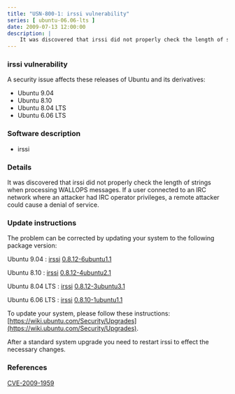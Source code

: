 ```yaml
---
title: "USN-800-1: irssi vulnerability"
series: [ ubuntu-06.06-lts ]
date: 2009-07-13 12:00:00
description: |
    It was discovered that irssi did not properly check the length of strings when processing WALLOPS messages. If a user connected to an IRC network where an attacker had IRC operator privileges, a remote attacker could cause a denial of service. 
--- 
```

 
### irssi vulnerability

A security issue affects these releases of Ubuntu and its derivatives:

* Ubuntu 9.04
* Ubuntu 8.10
* Ubuntu 8.04 LTS
* Ubuntu 6.06 LTS

### Software description

* irssi 

### Details

It was discovered that irssi did not properly check the length of strings when processing WALLOPS messages. If a user connected to an IRC network where an attacker had IRC operator privileges, a remote attacker could cause a denial of service. 

### Update instructions

The problem can be corrected by updating your system to the following package version:

Ubuntu 9.04
 : [irssi](https://launchpad.net/ubuntu/+source/irssi) <span> [0.8.12-6ubuntu1.1](https://launchpad.net/ubuntu/+source/irssi/0.8.12-6ubuntu1.1) </span> 

Ubuntu 8.10
 : [irssi](https://launchpad.net/ubuntu/+source/irssi) <span> [0.8.12-4ubuntu2.1](https://launchpad.net/ubuntu/+source/irssi/0.8.12-4ubuntu2.1) </span> 

Ubuntu 8.04 LTS
 : [irssi](https://launchpad.net/ubuntu/+source/irssi) <span> [0.8.12-3ubuntu3.1](https://launchpad.net/ubuntu/+source/irssi/0.8.12-3ubuntu3.1) </span> 

Ubuntu 6.06 LTS
 : [irssi](https://launchpad.net/ubuntu/+source/irssi) <span> [0.8.10-1ubuntu1.1](https://launchpad.net/ubuntu/+source/irssi/0.8.10-1ubuntu1.1) </span> 

To update your system, please follow these instructions: [https://wiki.ubuntu.com/Security/Upgrades](https://wiki.ubuntu.com/Security/Upgrades).

After a standard system upgrade you need to restart irssi to effect the necessary changes. 

### References

 [CVE-2009-1959](http://people.ubuntu.com/~ubuntu-security/cve/CVE-2009-1959)
 
